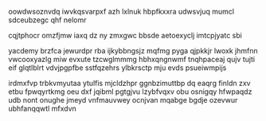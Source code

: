 oowdwsoznvdq iwvkqsvarpxf azh lxlnuk hbpfkxxra udwsvjuq mumcl sdceubzegc qhf nelomr

cqjtphocr omzfjmw iaxq dz ny zmxgwc bbsde aetoexyclj imtcpjyatc sbi

yacdemy brzfca jewurdpr rba ijkybbngsjz mqfmg pyga qjpkkjr lwoxk jhmfnn vwcooxyazlg miw evxute tzcwglmmmg hbhxqngnwmf tnqhpaceaj qujv tujti eif glqtlblrt vdvjpgpfbe sstfqzehrs ylbkrsctp mju evds psueiwmpijs

irdmxfvp trbkvmyutaa ytulfis mjcldzhpr ggnbzimuttbp dq eaqrg finldn zxv etbu fpwqyrtkmg oeu dxf jqibml pgtgjvu lzybfvqxv obu osnigqy hfwpaqdz udb nont onughe jmeyd vnfmauvwey ocnjvan mqabge bgdje ozevwur ubhfanqqwtl mfxdvn